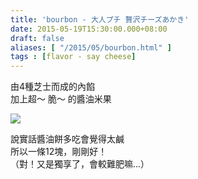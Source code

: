 ```yaml
---
title: 'bourbon - 大人プチ 贅沢チーズあかき'
date: 2015-05-19T15:30:00.000+08:00
draft: false
aliases: [ "/2015/05/bourbon.html" ]
tags : [flavor - say cheese]
---
```


由4種芝士而成的內餡  
加上超～ 脆～ 的醬油米果  

![](/images/bourbonakaki.jpg)

說實話醬油餅多吃會覺得太鹹  
所以一條12塊，剛剛好！  
（對！又是獨享了，會較難肥嘛...）
